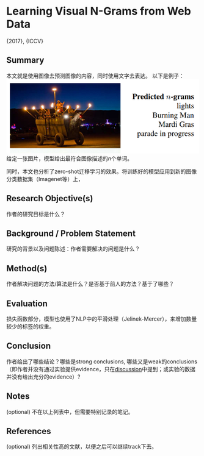 # Learning Visual N-Grams from Web Data

{2017}, {ICCV}


## Summary

本文就是使用图像去预测图像的内容，同时使用文字去表达。
以下是例子：
![Visual N-Gram](../../../../../../Attachments/4.%20Artificial%20intelligence/1.%20Major%20goals/Perception/Computer%20vision/Object%20Detection/+Papers/Visual%20N-Gram/IMG-20240212100316061.png)
给定一张图片，模型给出最符合图像描述的$n$个单词。

同时，本文也分析了zero-shot迁移学习的效果。将训练好的模型应用到新的图像分类数据集（Imagenet等）上，

## Research Objective(s)

作者的研究目标是什么？

  

## Background / Problem Statement

研究的背景以及问题陈述：作者需要解决的问题是什么？

  

## Method(s)

作者解决问题的方法/算法是什么？是否基于前人的方法？基于了哪些？

  

## Evaluation
损失函数部分，模型也使用了NLP中的平滑处理（Jelinek-Mercer），来增加数量较少的标签的权重。

  

## Conclusion

作者给出了哪些结论？哪些是strong conclusions, 哪些又是weak的conclusions（即作者并没有通过实验提供evidence，只在[discussion](https://www.zhihu.com/search?q=discussion&search_source=Entity&hybrid_search_source=Entity&hybrid_search_extra=%7B%22sourceType%22%3A%22answer%22%2C%22sourceId%22%3A142802496%7D)中提到；或实验的数据并没有给出充分的evidence）?

  

## Notes

(optional) 不在以上列表中，但需要特别记录的笔记。

  

## References

(optional) 列出相关性高的文献，以便之后可以继续track下去。